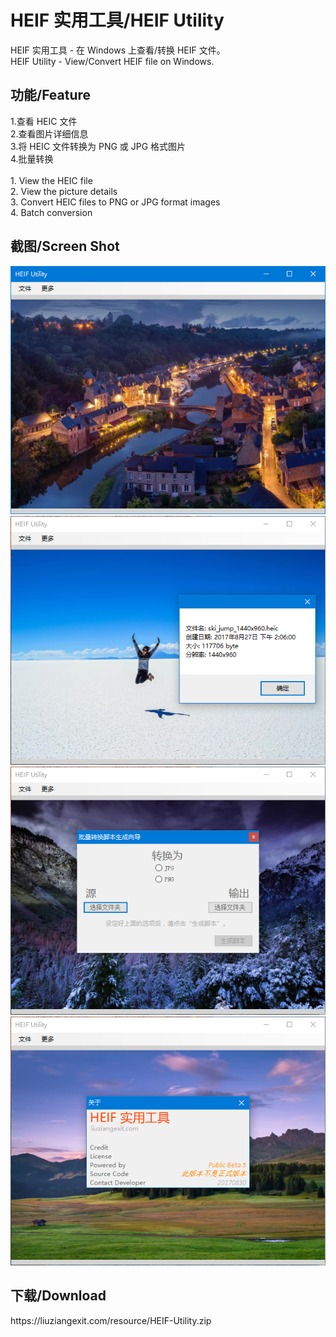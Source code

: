 ﻿# HEIF 实用工具/HEIF Utility
HEIF 实用工具 - 在 Windows 上查看/转换 HEIF 文件。
<br>
HEIF Utility - View/Convert HEIF file on Windows.
<br>
<h2>功能/Feature</h2>
1.查看 HEIC 文件<br>
2.查看图片详细信息<br>
3.将 HEIC 文件转换为 PNG 或 JPG 格式图片<br>
4.批量转换<br>
<br>
1. View the HEIC file<br>
2. View the picture details<br>
3. Convert HEIC files to PNG or JPG format images<br>
4. Batch conversion
<br>
<h2>截图/Screen Shot</h2>
<img src="/img/HEIFUScreenShot1.PNG"><br>
<img src="/img/HEIFUScreenShot2.PNG"><br>
<img src="/img/HEIFUScreenShot3.PNG"><br>
<img src="/img/HEIFUScreenShot4.PNG">
<br>
<h2>下载/Download</h2>
https://liuziangexit.com/resource/HEIF-Utility.zip
